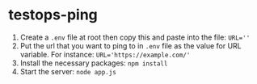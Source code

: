 # testops-ping

1. Create a ```.env``` file at root then copy this and paste into the file: ```URL=''```
2. Put the url that you want to ping to in ```.env``` file as the value for URL variable. For instance: ```URL='https://example.com/'```
3. Install the necessary packages: ```npm install```
4. Start the server: ```node app.js```
